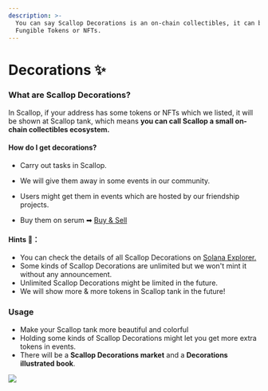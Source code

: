 ```yaml
---
description: >-
  You can say Scallop Decorations is an on-chain collectibles, it can be
  Fungible Tokens or NFTs.
---
```


# Decorations ✨

### **What are Scallop Decorations?**

In Scallop, if your address has some tokens or NFTs which we listed, it will be shown at Scallop tank, which means **you can call Scallop a small on-chain collectibles ecosystem.**

#### How do I get decorations?

* Carry out tasks in Scallop.
* 
  We will give them away in some events in our community.

* 
  Users might get them in events which are hosted by our friendship projects.

* Buy them on serum ➡ [Buy & Sell](buy-and-sell.md)

#### Hints 🧐**：**

* You can check the details of all Scallop Decorations on [Solana Explorer.](https://explorer.solana.com/address/SeawdHf3NHG6gxCrezQxr5oJAHTLJd6JsQxxd144yaz)
* Some kinds of Scallop Decorations are unlimited but we won't mint it without any announcement.
* Unlimited Scallop Decorations might be limited in the future.
* We will show more & more tokens in Scallop tank in the future!

### Usage

* Make your Scallop tank more beautiful and colorful 
* Holding some kinds of Scallop Decorations might let you get more extra tokens in events.
* There will be a **Scallop Decorations market** and a **Decorations illustrated book**.



![](https://lh5.googleusercontent.com/Ne4FCSct0Mg-Dn4kEeoTCWx69Znekyqs4iDYmPy_gMz-aL5R9Tm_e8PmhI0AW0MkS_42r2kU8vxQnyM_ZSmki23cHA9yu8Cf04HzGEvf2ANADWWzm7hAq0Enqd7cYN88pDDkTjaJMc8)

